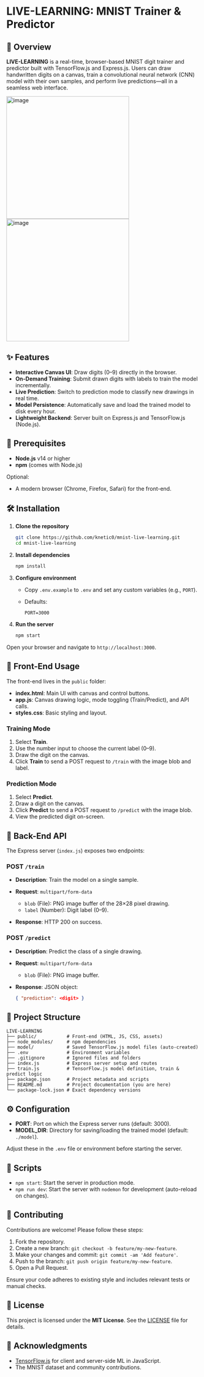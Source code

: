 # LIVE-LEARNING: MNIST Trainer & Predictor


## 📄 Overview

**LIVE-LEARNING** is a real-time, browser-based MNIST digit trainer and predictor built with TensorFlow\.js and Express.js. Users can draw handwritten digits on a canvas, train a convolutional neural network (CNN) model with their own samples, and perform live predictions—all in a seamless web interface.

<img style="width:20rem" alt="image" src="https://github.com/user-attachments/assets/9eb5d799-caae-4011-8e77-6a4c6be04f06" />
<img style="width:20rem" alt="image" src="https://github.com/user-attachments/assets/0c2b598a-0849-4a20-a84c-40e48ccc0301" />

## ✨ Features

* **Interactive Canvas UI**: Draw digits (0–9) directly in the browser.
* **On-Demand Training**: Submit drawn digits with labels to train the model incrementally.
* **Live Prediction**: Switch to prediction mode to classify new drawings in real time.
* **Model Persistence**: Automatically save and load the trained model to disk every hour.
* **Lightweight Backend**: Server built on Express.js and TensorFlow\.js (Node.js).

## 🚀 Prerequisites

* **Node.js** v14 or higher
* **npm** (comes with Node.js)

Optional:

* A modern browser (Chrome, Firefox, Safari) for the front-end.

## 🛠️ Installation

1. **Clone the repository**

   ```bash
   git clone https://github.com/knetic0/mnist-live-learning.git
   cd mnist-live-learning
   ```

2. **Install dependencies**

   ```bash
   npm install
   ```

3. **Configure environment**

   * Copy `.env.example` to `.env` and set any custom variables (e.g., `PORT`).
   * Defaults:

     ```dotenv
     PORT=3000
     ```

4. **Run the server**

   ```bash
   npm start
   ```

Open your browser and navigate to `http://localhost:3000`.

## 🎨 Front-End Usage

The front-end lives in the `public` folder:

* **index.html**: Main UI with canvas and control buttons.
* **app.js**: Canvas drawing logic, mode toggling (Train/Predict), and API calls.
* **styles.css**: Basic styling and layout.

### Training Mode

1. Select **Train**.
2. Use the number input to choose the current label (0–9).
3. Draw the digit on the canvas.
4. Click **Train** to send a POST request to `/train` with the image blob and label.

### Prediction Mode

1. Select **Predict**.
2. Draw a digit on the canvas.
3. Click **Predict** to send a POST request to `/predict` with the image blob.
4. View the predicted digit on-screen.

## 🔌 Back-End API

The Express server (`index.js`) exposes two endpoints:

### POST `/train`

* **Description**: Train the model on a single sample.
* **Request**: `multipart/form-data`

  * `blob` (File): PNG image buffer of the 28×28 pixel drawing.
  * `label` (Number): Digit label (0–9).
* **Response**: HTTP 200 on success.

### POST `/predict`

* **Description**: Predict the class of a single drawing.
* **Request**: `multipart/form-data`

  * `blob` (File): PNG image buffer.
* **Response**: JSON object:

  ```json
  { "prediction": <digit> }
  ```

## 📂 Project Structure

```
LIVE-LEARNING
├── public/           # Front-end (HTML, JS, CSS, assets)
├── node_modules/     # npm dependencies
├── model/            # Saved TensorFlow.js model files (auto-created)
├── .env              # Environment variables
├── .gitignore        # Ignored files and folders
├── index.js          # Express server setup and routes
├── train.js          # TensorFlow.js model definition, train & predict logic
├── package.json      # Project metadata and scripts
├── README.md         # Project documentation (you are here)
└── package-lock.json # Exact dependency versions
```

## ⚙️ Configuration

* **PORT**: Port on which the Express server runs (default: 3000).
* **MODEL\_DIR**: Directory for saving/loading the trained model (default: `./model`).

Adjust these in the `.env` file or environment before starting the server.

## 📝 Scripts

* `npm start`: Start the server in production mode.
* `npm run dev`: Start the server with `nodemon` for development (auto-reload on changes).

## 🤝 Contributing

Contributions are welcome! Please follow these steps:

1. Fork the repository.
2. Create a new branch: `git checkout -b feature/my-new-feature`.
3. Make your changes and commit: `git commit -am 'Add feature'`.
4. Push to the branch: `git push origin feature/my-new-feature`.
5. Open a Pull Request.

Ensure your code adheres to existing style and includes relevant tests or manual checks.

## 📜 License

This project is licensed under the **MIT License**. See the [LICENSE](LICENSE) file for details.

## 🙏 Acknowledgments

* [TensorFlow.js](https://www.tensorflow.org/js) for client and server-side ML in JavaScript.
* The MNIST dataset and community contributions.
